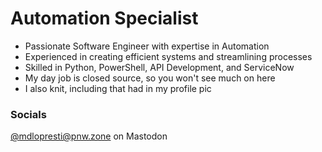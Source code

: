﻿# Automation Specialist

- Passionate Software Engineer with expertise in Automation
- Experienced in creating efficient systems and streamlining processes
- Skilled in Python, PowerShell, API Development, and ServiceNow
- My day job is closed source, so you won't see much on here
- I also knit, including that had in my profile pic

### Socials

 <a rel="me" href="https://pnw.zone/@mdlopresti">@mdlopresti@pnw.zone on Mastodon</a>
